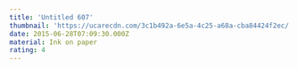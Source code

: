```yaml
---
title: 'Untitled 607'
thumbnail: 'https://ucarecdn.com/3c1b492a-6e5a-4c25-a68a-cba84424f2ec/'
date: 2015-06-28T07:09:30.000Z
material: Ink on paper
rating: 4
---
```

